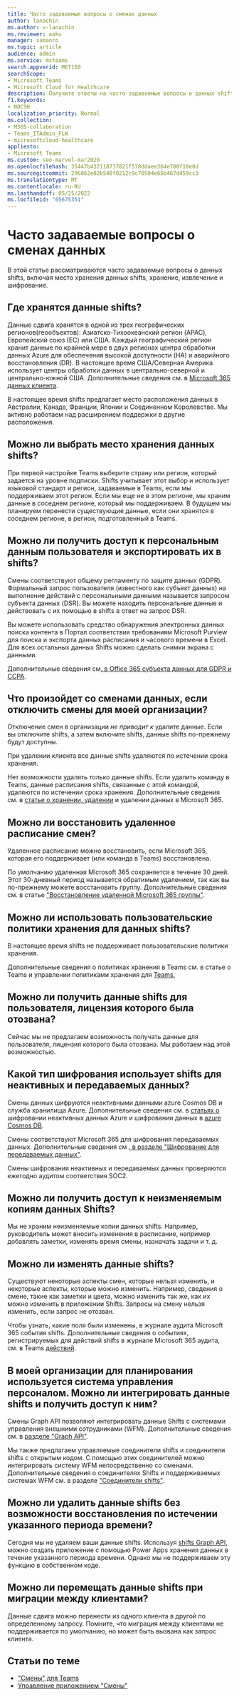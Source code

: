 ```yaml
---
title: Часто задаваемые вопросы о сменах данных
author: lanachin
ms.author: v-lanachin
ms.reviewer: aaku
manager: samanro
ms.topic: article
audience: admin
ms.service: msteams
search.appverid: MET150
searchScope:
- Microsoft Teams
- Microsoft Cloud for Healthcare
description: Получите ответы на часто задаваемые вопросы о данных shifts, включая место хранения данных shifts, хранение данных, извлечение и шифрование.
f1.keywords:
- NOCSH
localization_priority: Normal
ms.collection:
- M365-collaboration
- Teams_ITAdmin_FLW
- microsoftcloud-healthcare
appliesto:
- Microsoft Teams
ms.custom: seo-marvel-mar2020
ms.openlocfilehash: 35447b432118737821f578ddaee364e780f18e0d
ms.sourcegitcommit: 296862e02b548f0212c9c70504e65b467d459cc3
ms.translationtype: MT
ms.contentlocale: ru-RU
ms.lasthandoff: 05/25/2022
ms.locfileid: "65675351"
---
```

# <a name="shifts-data-faq"></a>Часто задаваемые вопросы о сменах данных

В этой статье рассматриваются часто задаваемые вопросы о данных shifts, включая место хранения данных shifts, хранение, извлечение и шифрование.

## <a name="where-is-shifts-data-stored"></a>Где хранятся данные shifts?

Данные сдвига хранятся в одной из трех географических регионов(геообъектов): Азиатско-Тихоокеанский регион (APAC), Европейский союз (ЕС) или США. Каждый географический регион хранит данные по крайней мере в двух регионах центра обработки данных Azure для обеспечения высокой доступности (HA) и аварийного восстановления (DR). В настоящее время США/Северная Америка использует центры обработки данных в центрально-северной и центрально-южной США. Дополнительные сведения см. в [Microsoft 365 данных клиента](/microsoft-365/enterprise/o365-data-locations).

В настоящее время shifts предлагает место расположения данных в Австралии, Канаде, Франции, Японии и Соединенном Королевстве. Мы активно работаем над расширением поддержки в другие расположения.

## <a name="can-i-choose-where-shifts-data-is-stored"></a>Можно ли выбрать место хранения данных shifts?

При первой настройке Teams выберите страну или регион, который задается на уровне подписки. Shifts учитывает этот выбор и использует языковой стандарт и регион, задаваемые в Teams, если мы поддерживаем этот регион. Если мы еще не в этом регионе, мы храним данные в соседнем регионе, который мы поддерживаем. В будущем мы планируем перенести существующие данные, если они хранятся в соседнем регионе, в регион, подготовленный в Teams.

## <a name="can-i-access-and-export-or-delete-a-users-personal-data-in-shifts"></a>Можно ли получить доступ к персональным данным пользователя и экспортировать их в shifts?

Смены соответствуют общему регламенту по защите данных (GDPR). Формальный запрос пользователя (известного как субъект данных) на выполнение действий с персональными данными называется запросом субъекта данных (DSR). Вы можете находить персональные данные и действовать с их помощью в shifts в ответ на запрос DSR.

Вы можете использовать средство обнаружения электронных данных поиска контента в Портал соответствия требованиям Microsoft Purview для поиска и экспорта данных расписания и часового времени в Excel. Для всех остальных данных Shifts можно сделать снимки экрана с данными.

Дополнительные сведения см[. в Office 365 субъекта данных для GDPR и CCPA](/microsoft-365/compliance/gdpr-dsr-office365).

## <a name="what-happens-to-shifts-data-if-i-turn-off-shifts-for-my-organization"></a>Что произойдет со сменами данных, если отключить смены для моей организации?

Отключение смен в организации *не приводит к* удалите данные. Если вы отключите shifts, а затем включите shifts, данные shifts по-прежнему будут доступны.

При удалении клиента все данные shifts удаляются по истечении срока хранения.

Нет возможности удалять только данные shifts. Если удалить команду в Teams, данные расписания shifts, связанные с этой командой, удаляются по истечении срока хранения. Дополнительные сведения см. в [статье о хранении, удалении](/compliance/assurance/assurance-data-retention-deletion-and-destruction-overview) и удалении данных в Microsoft 365.

## <a name="can-i-recover-a-shifts-schedule-that-was-deleted"></a>Можно ли восстановить удаленное расписание смен?

Удаленное расписание можно восстановить, если Microsoft 365, которая его поддерживает (или команда в Teams) восстановлена.

По умолчанию удаленная Microsoft 365 сохраняется в течение 30 дней. Этот 30-дневный период называется обратимым удалением, так как вы по-прежнему можете восстановить группу. Дополнительные сведения см. в статье ["Восстановление удаленной Microsoft 365 группы"](/microsoft-365/admin/create-groups/restore-deleted-group?tabs=admin-center).

## <a name="can-i-use-custom-retention-policies-for-shifts-data"></a>Можно ли использовать пользовательские политики хранения для данных shifts?

В настоящее время shifts не поддерживает пользовательские политики хранения.

Дополнительные сведения о политиках хранения в Teams см. в статье о [](/microsoft-365/compliance/retention-policies-teams) Teams и управлении политиками хранения для [Teams.](../../retention-policies.md)

## <a name="can-i-retrieve-shifts-data-for-a-user-whose-license-was-revoked"></a>Можно ли получить данные shifts для пользователя, лицензия которого была отозвана?

Сейчас мы не предлагаем возможность получать данные для пользователя, лицензия которого была отозвана. Мы работаем над этой возможностью.

## <a name="what-type-of-encryption-does-shifts-use-for-data-at-rest-and-in-transit"></a>Какой тип шифрования использует shifts для неактивных и передаваемых данных?

Смены данных шифруются неактивными данными azure Cosmos DB и служба хранилища Azure. Дополнительные сведения см. в [статьях о](/azure/security/fundamentals/encryption-atrest) шифровании неактивных данных Azure и шифровании данных в [azure Cosmos DB](/azure/cosmos-db/database-encryption-at-rest).

Смены соответствуют Microsoft 365 для шифрования передаваемых данных. Дополнительные сведения см [. в разделе "Шифрование для передаваемых данных"](/compliance/assurance/assurance-encryption-in-transit).

Смены шифрования неактивных и передаваемых данных проверяются ежегодно аудитом соответствия SOC2.

## <a name="can-i-access-immutable-copies-of-shifts-data"></a>Можно ли получить доступ к неизменяемым копиям данных Shifts?

Мы не храним неизменяемые копии данных shifts. Например, руководитель может вносить изменения в расписание, например добавлять заметки, изменять время смены, назначать задачи и т. д.

## <a name="can-shifts-data-be-edited"></a>Можно ли изменять данные shifts?

Существуют некоторые аспекты смен, которые нельзя изменить, и некоторые аспекты, которые можно изменить. Например, сведения о смене, такие как заметки и цвета, можно изменить так же, как их можно изменить в приложении Shifts. Запросы на смену нельзя изменить, если запрос не отозван.

Чтобы узнать, какие поля были изменены, в журнале аудита Microsoft 365 события shifts. Дополнительные сведения о событиях, регистрируемых для действий shifts в журнале Microsoft 365 аудита, см. в Teams [действий](../../audit-log-events.md#shifts-in-teams-activities).

## <a name="my-organization-uses-a-workforce-management-system-for-scheduling-can-we-integrate-with-and-access-shifts-data"></a>В моей организации для планирования используется система управления персоналом. Можно ли интегрировать данные shifts и получить доступ к ним?

Смены Graph API позволяют интегрировать данные Shifts с системами управления внешними сотрудниками (WFM). Дополнительные сведения см. в [разделе "Graph API"](/graph/api/resources/shift).

Мы также предлагаем управляемые соединители shifts и соединители shifts с открытым кодом. С помощью этих соединителей можно интегрировать систему WFM непосредственно со сменами. Дополнительные сведения о соединителях Shifts и поддерживаемых системах WFM см. в разделе ["Соединители shifts"](shifts-connectors.md).

## <a name="can-shifts-data-be-deleted-permanently-after-a-specified-period-of-time"></a>Можно ли удалить данные shifts без возможности восстановления по истечении указанного периода времени?

Сегодня мы не удаляем ваши данные shifts. Используя [shifts Graph API](/graph/api/resources/shift), можно создать приложение с помощью Power Apps хранения данных [](/powerapps/maker/) в течение указанного периода времени. Однако мы не поддерживаем эту функцию в собственном коде.

## <a name="can-shifts-data-be-moved-in-a-tenant-to-tenant-migration"></a>Можно ли перемещать данные shifts при миграции между клиентами?

Данные сдвига можно перенести из одного клиента в другой по определенному запросу. Помните, что миграция между клиентами не поддерживается по умолчанию, но может быть вызвана как запрос клиента.

## <a name="related-articles"></a>Статьи по теме

- ["Смены" для Teams](../shifts-for-teams-landing-page.md)
- [Управление приложением "Смены"](manage-the-shifts-app-for-your-organization-in-teams.md)
